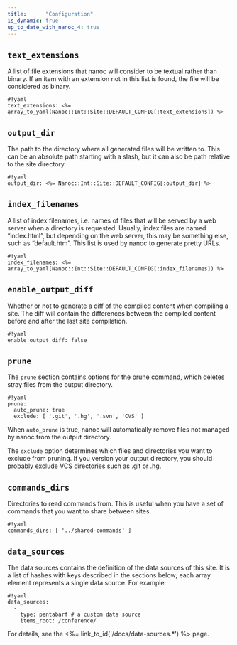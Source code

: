 ```yaml
---
title:      "Configuration"
is_dynamic: true
up_to_date_with_nanoc_4: true
---
```


## `text_extensions`

A list of file extensions that nanoc will consider to be textual rather than
binary. If an item with an extension not in this list is found, the file
will be considered as binary.

	#!yaml
	text_extensions: <%= array_to_yaml(Nanoc::Int::Site::DEFAULT_CONFIG[:text_extensions]) %>

## `output_dir`

The path to the directory where all generated files will be written to. This
can be an absolute path starting with a slash, but it can also be path
relative to the site directory.

	#!yaml
	output_dir: <%= Nanoc::Int::Site::DEFAULT_CONFIG[:output_dir] %>

## `index_filenames`

A list of index filenames, i.e. names of files that will be served by a web
server when a directory is requested. Usually, index files are named
“index.html”, but depending on the web server, this may be something else,
such as “default.htm”. This list is used by nanoc to generate pretty URLs.

	#!yaml
	index_filenames: <%= array_to_yaml(Nanoc::Int::Site::DEFAULT_CONFIG[:index_filenames]) %>

## `enable_output_diff`

Whether or not to generate a diff of the compiled content when compiling a
site. The diff will contain the differences between the compiled content
before and after the last site compilation.

	#!yaml
	enable_output_diff: false

## `prune`

The `prune` section contains options for the [prune](/docs/reference/commands/#prune) command, which deletes stray files from the output directory.

	#!yaml
	prune:
	  auto_prune: true
	  exclude: [ '.git', '.hg', '.svn', 'CVS' ]

When `auto_prune` is true, nanoc will automatically remove files not managed by nanoc from the output directory.

The `exclude` option determines which files and directories you want to exclude from pruning. If you version your output directory, you should probably exclude VCS directories such as <span class="filename">.git</span> or <span class="filename">.hg</span>.

## `commands_dirs`

Directories to read commands from. This is useful when you have a set of commands that you want to share between sites.

	#!yaml
	commands_dirs: [ '../shared-commands' ]

## `data_sources`

The data sources contains the definition of the data sources of this site. It is a list of hashes with keys described in the sections below; each array element represents a single data source. For example:

	#!yaml
	data_sources:
	  -
	    type: pentabarf # a custom data source
	    items_root: /conference/

For details, see the <%= link_to_id('/docs/data-sources.*') %> page.
